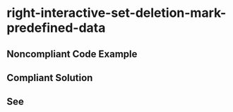# right-interactive-set-deletion-mark-predefined-data



## Noncompliant Code Example



## Compliant Solution


## See

